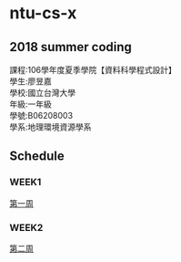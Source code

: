 ﻿# ntu-cs-x
## 2018 summer coding<br />
課程:106學年度夏季學院【資料科學程式設計】<br />
學生:廖昱嘉 <br />
學校:國立台灣大學<br />
年級:一年級<br />
學號:B06208003<br />
學系:地理環境資源學系<br />
## Schedule
### WEEK1
[第一周](https://github.com/icedragon5235/ntu-cs-x/blob/master/week1/README.md)    
### WEEK2
[第二周](https://github.com/icedragon5235/ntu-cs-x/blob/master/week2/README.md)
